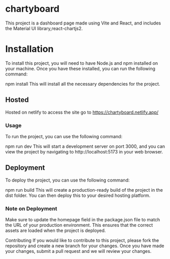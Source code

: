# chartyboard

This project is a dashboard page made using Vite and React, and includes the Material UI library,react-chartjs2.

# Installation

To install this project, you will need to have Node.js and npm installed on your machine. Once you have these installed, you can run the following command:

npm install
This will install all the necessary dependencies for the project.

## Hosted

Hosted on netlify to access the site go to https://chartyboard.netlify.app/

### Usage

To run the project, you can use the following command:

npm run dev
This will start a development server on port 3000, and you can view the project by navigating to http://localhost:5173 in your web browser.

## Deployment

To deploy the project, you can use the following command:

npm run build
This will create a production-ready build of the project in the dist folder. You can then deploy this to your desired hosting platform.

### Note on Deployment

Make sure to update the homepage field in the package.json file to match the URL of your production environment. This ensures that the correct assets are loaded when the project is deployed.

Contributing
If you would like to contribute to this project, please fork the repository and create a new branch for your changes. Once you have made your changes, submit a pull request and we will review your changes.

